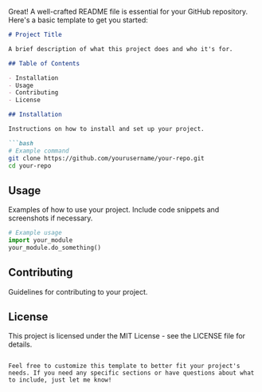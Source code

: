 Great! A well-crafted README file is essential for your GitHub repository. Here's a basic template to get you started:

```markdown
# Project Title

A brief description of what this project does and who it's for.

## Table of Contents

- Installation
- Usage
- Contributing
- License

## Installation

Instructions on how to install and set up your project.

```bash
# Example command
git clone https://github.com/yourusername/your-repo.git
cd your-repo
```

## Usage

Examples of how to use your project. Include code snippets and screenshots if necessary.

```python
# Example usage
import your_module
your_module.do_something()
```

## Contributing

Guidelines for contributing to your project.

## License

This project is licensed under the MIT License - see the LICENSE file for details.
```

Feel free to customize this template to better fit your project's needs. If you need any specific sections or have questions about what to include, just let me know!